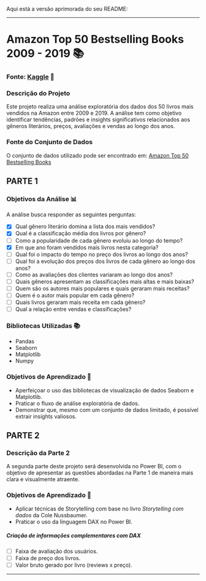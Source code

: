 Aqui está a versão aprimorada do seu README:

---

# Amazon Top 50 Bestselling Books 2009 - 2019 📚

### Fonte: [Kaggle](https://www.kaggle.com/datasets) 🔗

### Descrição do Projeto
Este projeto realiza uma análise exploratória dos dados dos 50 livros mais vendidos na Amazon entre 2009 e 2019. A análise tem como objetivo identificar tendências, padrões e insights significativos relacionados aos gêneros literários, preços, avaliações e vendas ao longo dos anos.

### Fonte do Conjunto de Dados
O conjunto de dados utilizado pode ser encontrado em: [Amazon Top 50 Bestselling Books](https://www.kaggle.com/datasets/sootersaalu/amazon-top-50-bestselling-books-2009-2019/data)

## PARTE 1

### Objetivos da Análise 📊
A análise busca responder as seguintes perguntas:

- [x] Qual gênero literário domina a lista dos mais vendidos?
- [x] Qual é a classificação média dos livros por gênero?
- [ ] Como a popularidade de cada gênero evoluiu ao longo do tempo?
- [x] Em que ano foram vendidos mais livros nesta categoria?
- [ ] Qual foi o impacto do tempo no preço dos livros ao longo dos anos?
- [ ] Qual foi a evolução dos preços dos livros de cada gênero ao longo dos anos?
- [ ] Como as avaliações dos clientes variaram ao longo dos anos?
- [ ] Quais gêneros apresentam as classificações mais altas e mais baixas?
- [ ] Quem são os autores mais populares e quais geraram mais receitas?
- [ ] Quem é o autor mais popular em cada gênero?
- [ ] Quais livros geraram mais receita em cada gênero?
- [ ] Qual a relação entre vendas e classificações?

### Bibliotecas Utilizadas 📚
- Pandas
- Seaborn
- Matplotlib
- Numpy

### Objetivos de Aprendizado 🎯
- Aperfeiçoar o uso das bibliotecas de visualização de dados Seaborn e Matplotlib.
- Praticar o fluxo de análise exploratória de dados.
- Demonstrar que, mesmo com um conjunto de dados limitado, é possível extrair insights valiosos.

## PARTE 2

### Descrição da Parte 2
A segunda parte deste projeto será desenvolvida no Power BI, com o objetivo de apresentar as questões abordadas na Parte 1 de maneira mais clara e visualmente atraente.

### Objetivos de Aprendizado 🎯
- Aplicar técnicas de Storytelling com base no livro *Storytelling com dados* da Cole Nussbaumer.
- Praticar o uso da linguagem DAX no Power BI.

##### Criação de informações complementares com DAX
- [ ] Faixa de avaliação dos usuários.
- [ ] Faixa de preço dos livros.
- [ ] Valor bruto gerado por livro (reviews x preço).

---

